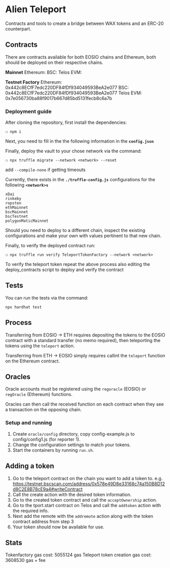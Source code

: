 # Alien Teleport

Contracts and tools to create a bridge between WAX tokens and an ERC-20 counterpart.

## Contracts

There are contracts available for both EOSIO chains and Ethereum, both should be deployed
on their respective chains.

**Mainnet**
Ethereum:
BSC:
Telos EVM:

**Testnet Factory**
Ethereum: 0x442c8ECfF7edc220DF84fDf934049593BeA2e077
BSC: 0x442c8ECfF7edc220DF84fDf934049593BeA2e077
Telos EVM: 0x7e056730ba88f9017b667d85bd5131fecb8c6a7b

### Deployment guide

After cloning the repository, first install the dependencies:

```
❍ npm i
```

Next, you need to fill in the the following information in the **`config.json`**

Finally, deploy the vault to your chose network via the command:

```
❍ npx truffle migrate --network <network> --reset
```

add `--compile-none` if getting timeouts

Currently, there exists in the **`./truffle-config.js`** configurations for the following **`<network>s`**

```
xDai
rinkeby
ropsten
ethMainnet
bscMainnet
bscTestnet
polygonMaticMainnet
```

Should you need to deploy to a different chain, inspect the existing configurations and make your own with values pertinent to that new chain.

Finally, to verify the deployed contract run:

```
❍ npx truffle run verify TeleportTokenFactory --network <network>
```

To verify the teleport token repeat the above process also editing the deploy_contracts script to deploy and verify the contract

## Tests

You can run the tests via the command:

```
npx hardhat test
```

## Process

Transferring from EOSIO -> ETH requires depositing the tokens to the EOSIO contract with a standard transfer (no memo required),
then teleporting the tokens using the `teleport` action.

Transferring from ETH -> EOSIO simply requires callint the `teleport` function on the Ethereum contract.

## Oracles

Oracle accounts must be registered using the `regoracle` (EOSIO) or `regOracle` (Ethereum) functions.

Oracles can then call the received function on each contract when they see a transaction on the opposing chain.

### Setup and running

1. Create `oracle/config` directory, copy config-example.js to config/config1.js (for reporter 1).
2. Change the configuration settings to match your tokens.
3. Start the containers by running `run.sh`.

## Adding a token

1. Go to the teleport contract on the chain you want to add a token to. e.g. https://testnet.bscscan.com/address/0x578e49D8e33168c74a150B8D12d8C2E8B78cE9a4#writeContract
2. Call the create action with the desired token information.
3. Go to the created token contract and call the `acceptOwnership` action.
4. Go to the tport.start contract on Telos and call the `addtoken` action with the required info.
5. Next add the remote with the `addremote` action along with the token contract address from step 3
6. Your token should now be available for use.

## Stats

Tokenfactory gas cost: 5055124 gas
Teleport token creation gas cost: 3608530 gas + fee
